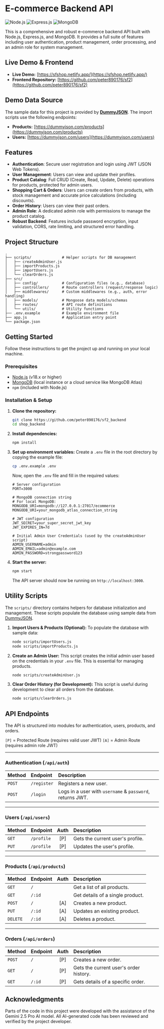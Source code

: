 # E-commerce Backend API

![Node.js](https://img.shields.io/badge/Node.js-18.x-blue?style=for-the-badge&logo=node.js) ![Express.js](https://img.shields.io/badge/Express.js-4.x-green?style=for-the-badge&logo=express) ![MongoDB](https://img.shields.io/badge/MongoDB-6.x-green?style=for-the-badge&logo=mongodb)

This is a comprehensive and robust e-commerce backend API built with Node.js, Express.js, and MongoDB. It provides a full suite of features including user authentication, product management, order processing, and an admin role for system management.

## Live Demo & Frontend

- **Live Demo:** [https://sfshop.netlify.app/](https://sfshop.netlify.app/)
- **Frontend Repository:** [https://github.com/peter890176/sf2](https://github.com/peter890176/sf2)

## Demo Data Source

The sample data for this project is provided by [**DummyJSON**](https://dummyjson.com/). The import scripts use the following endpoints:
- **Products:** [https://dummyjson.com/products](https://dummyjson.com/products)
- **Users:** [https://dummyjson.com/users](https://dummyjson.com/users)

## Features

- **Authentication**: Secure user registration and login using JWT (JSON Web Tokens).
- **User Management**: Users can view and update their profiles.
- **Product Catalog**: Full CRUD (Create, Read, Update, Delete) operations for products, protected for admin users.
- **Shopping Cart & Orders**: Users can create orders from products, with stock management and accurate price calculations (including discounts).
- **Order History**: Users can view their past orders.
- **Admin Role**: A dedicated admin role with permissions to manage the product catalog.
- **Robust Backend**: Features include password encryption, input validation, CORS, rate limiting, and structured error handling.

## Project Structure
```
.
├── scripts/              # Helper scripts for DB management
│   ├── createAdminUser.js
│   ├── importProducts.js
│   ├── importUsers.js
│   └── clearOrders.js
├── src/
│   ├── config/           # Configuration files (e.g., database)
│   ├── controllers/      # Route controllers (request/response logic)
│   ├── middlewares/      # Custom middlewares (e.g., auth, error handling)
│   ├── models/           # Mongoose data models/schemas
│   ├── routes/           # API route definitions
│   └── utils/            # Utility functions
├── .env.example          # Example environment file
├── app.js                # Application entry point
└── package.json
```

## Getting Started

Follow these instructions to get the project up and running on your local machine.

### Prerequisites

- [Node.js](https://nodejs.org/) (v18.x or higher)
- [MongoDB](https://www.mongodb.com/) (local instance or a cloud service like MongoDB Atlas)
- `npm` (included with Node.js)

### Installation & Setup

1.  **Clone the repository:**
    ```bash
    git clone https://github.com/peter890176/sf2_backend
    cd shop_backend
    ```

2.  **Install dependencies:**
    ```bash
    npm install
    ```

3.  **Set up environment variables:**
    Create a `.env` file in the root directory by copying the example file:
    ```bash
    cp .env.example .env
    ```
    Now, open the `.env` file and fill in the required values:
    ```env
    # Server configuration
    PORT=3000

    # MongoDB connection string
    # For local MongoDB: MONGODB_URI=mongodb://127.0.0.1:27017/ecommerce
    MONGODB_URI=your_mongodb_atlas_connection_string

    # JWT configuration
    JWT_SECRET=your_super_secret_jwt_key
    JWT_EXPIRES_IN=7d

    # Initial Admin User Credentials (used by the createAdminUser script)
    ADMIN_USERNAME=admin
    ADMIN_EMAIL=admin@example.com
    ADMIN_PASSWORD=strongpassword123
    ```

4.  **Start the server:**
    ```bash
    npm start
    ```
    The API server should now be running on `http://localhost:3000`.

## Utility Scripts

The `scripts/` directory contains helpers for database initialization and management. These scripts populate the database using sample data from [DummyJSON](https://dummyjson.com/).

1.  **Import Users & Products (Optional):**
    To populate the database with sample data:
    ```bash
    node scripts/importUsers.js
    node scripts/importProducts.js
    ```

2.  **Create an Admin User:**
    This script creates the initial admin user based on the credentials in your `.env` file. This is essential for managing products.
    ```bash
    node scripts/createAdminUser.js
    ```

3.  **Clear Order History (for Development):**
    This script is useful during development to clear all orders from the database.
    ```bash
    node scripts/clearOrders.js
    ```

## API Endpoints

The API is structured into modules for authentication, users, products, and orders.

`[P]` = Protected Route (requires valid user JWT)
`[A]` = Admin Route (requires admin role JWT)

---

### Authentication (`/api/auth`)

| Method | Endpoint         | Description                                               |
| :----- | :--------------- | :-------------------------------------------------------- |
| `POST` | `/register`      | Registers a new user.                                     |
| `POST` | `/login`         | Logs in a user with `username` & `password`, returns JWT. |

---

### Users (`/api/users`)

| Method | Endpoint         | Auth | Description                   |
| :----- | :--------------- | :--: | :---------------------------- |
| `GET`  | `/profile`       | [P]  | Gets the current user's profile. |
| `PUT`  | `/profile`       | [P]  | Updates the user's profile.   |

---

### Products (`/api/products`)

| Method | Endpoint         | Auth | Description                   |
| :----- | :--------------- | :--: | :---------------------------- |
| `GET`  | `/`              |      | Get a list of all products.   |
| `GET`  | `/:id`           |      | Get details of a single product. |
| `POST` | `/`              | [A]  | Creates a new product.        |
| `PUT`  | `/:id`           | [A]  | Updates an existing product.  |
| `DELETE`| `/:id`          | [A]  | Deletes a product.            |

---

### Orders (`/api/orders`)

| Method | Endpoint         | Auth | Description                   |
| :----- | :--------------- | :--: | :---------------------------- |
| `POST` | `/`              | [P]  | Creates a new order.          |
| `GET`  | `/`              | [P]  | Gets the current user's order history. |
| `GET`  | `/:id`           | [P]  | Gets details of a specific order. |

## Acknowledgments

Parts of the code in this project were developed with the assistance of the Gemini 2.5 Pro AI model. All AI-generated code has been reviewed and verified by the project developer.